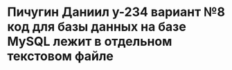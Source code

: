 # Пичугин Даниил у-234 вариант №8 код для базы данных на базе MySQL лежит в отдельном текстовом файле
